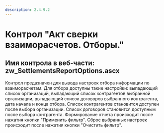 ```yaml
---
description: 2.4.9.2
---
```


# Контрол "Акт сверки взаиморасчетов. Отборы."

## Имя контрола в веб-части: zw\_SettlementsReportOptions.ascx

Контрол предазначен для вывода настроек отбора информации по взаиморасчетам. Для отбора доступны такие настройки: выпадающий список организаций, выпадающий список контрагентов выбранной организации, выпадающий список договоров выбранного контрагента, дата начала и конца отбора. Список контрагентов становится доступен после выбора организации. Список договоров становится доступным после выбора контрагента. Формирование отчета происходит после нажатия кнопки "Применить фильтр". Сброс выбранных настроек происходит после нажатия кнопки "Очистить фильтр".


